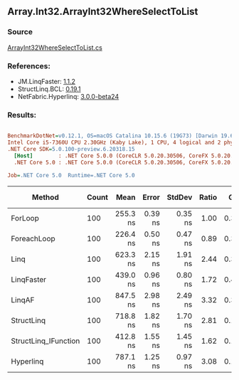 ﻿## Array.Int32.ArrayInt32WhereSelectToList

### Source
[ArrayInt32WhereSelectToList.cs](../LinqBenchmarks/Array/Int32/ArrayInt32WhereSelectToList.cs)

### References:
- JM.LinqFaster: [1.1.2](https://www.nuget.org/packages/JM.LinqFaster/1.1.2)
- StructLinq.BCL: [0.19.1](https://www.nuget.org/packages/StructLinq.BCL/0.19.1)
- NetFabric.Hyperlinq: [3.0.0-beta24](https://www.nuget.org/packages/NetFabric.Hyperlinq/3.0.0-beta24)

### Results:
``` ini

BenchmarkDotNet=v0.12.1, OS=macOS Catalina 10.15.6 (19G73) [Darwin 19.6.0]
Intel Core i5-7360U CPU 2.30GHz (Kaby Lake), 1 CPU, 4 logical and 2 physical cores
.NET Core SDK=5.0.100-preview.6.20318.15
  [Host]        : .NET Core 5.0.0 (CoreCLR 5.0.20.30506, CoreFX 5.0.20.30506), X64 RyuJIT
  .NET Core 5.0 : .NET Core 5.0.0 (CoreCLR 5.0.20.30506, CoreFX 5.0.20.30506), X64 RyuJIT

Job=.NET Core 5.0  Runtime=.NET Core 5.0  

```
|               Method | Count |     Mean |   Error |  StdDev | Ratio |  Gen 0 | Gen 1 | Gen 2 | Allocated |
|--------------------- |------ |---------:|--------:|--------:|------:|-------:|------:|------:|----------:|
|              ForLoop |   100 | 255.3 ns | 0.39 ns | 0.35 ns |  1.00 | 0.3095 |     - |     - |     648 B |
|          ForeachLoop |   100 | 226.4 ns | 0.50 ns | 0.47 ns |  0.89 | 0.3097 |     - |     - |     648 B |
|                 Linq |   100 | 623.3 ns | 2.15 ns | 1.91 ns |  2.44 | 0.3595 |     - |     - |     752 B |
|           LinqFaster |   100 | 439.0 ns | 0.96 ns | 0.80 ns |  1.72 | 0.4320 |     - |     - |     904 B |
|               LinqAF |   100 | 847.5 ns | 2.98 ns | 2.49 ns |  3.32 | 0.3090 |     - |     - |     648 B |
|           StructLinq |   100 | 718.8 ns | 1.82 ns | 1.70 ns |  2.81 | 0.1450 |     - |     - |     304 B |
| StructLinq_IFunction |   100 | 412.8 ns | 1.55 ns | 1.45 ns |  1.62 | 0.1450 |     - |     - |     304 B |
|            Hyperlinq |   100 | 787.1 ns | 1.25 ns | 0.97 ns |  3.08 | 0.1564 |     - |     - |     328 B |
